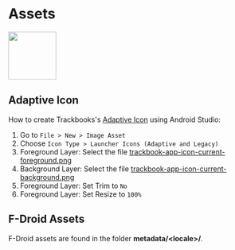 # Assets

<img src="https://raw.githubusercontent.com/y20k/trackbook/master/assets/trackbook-app-icon-current.png" width="96" />

## Adaptive Icon

How to create Trackbooks's [Adaptive Icon](https://developer.android.com/guide/practices/ui_guidelines/icon_design_adaptive) using Android Studio:

1. Go to `File > New > Image Asset`
2. Choose `Icon Type > Launcher Icons (Adaptive and Legacy)`
3. Foreground Layer: Select the file [trackbook-app-icon-current-foreground.png](https://raw.githubusercontent.com/y20k/trackbook/master/assets/trackbook-app-icon-current-foreground.png)
4. Background Layer: Select the file [trackbook-app-icon-current-background.png](https://raw.githubusercontent.com/y20k/trackbook/master/assets/trackbook-app-icon-current-background.png)
5. Foreground Layer: Set Trim to `No`
6. Foreground Layer: Set Resize to `100%`

## F-Droid Assets
F-Droid assets are found in the folder **metadata/\<locale\>/**.
